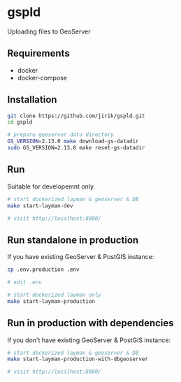 # gspld
Uploading files to GeoServer

## Requirements
- docker
- docker-compose


## Installation
```bash
git clone https://github.com/jirik/gspld.git
cd gspld

# prepare geoserver data directory
GS_VERSION=2.13.0 make download-gs-datadir
sudo GS_VERSION=2.13.0 make reset-gs-datadir
```

## Run
Suitable for developemnt only.
```bash
# start dockerized layman & geoserver & DB
make start-layman-dev

# visit http://localhost:8000/
```

## Run standalone in production
If you have existing GeoServer & PostGIS instance:
```bash
cp .env.production .env

# edit .env

# start dockerized layman only
make start-layman-production
```

## Run in production with dependencies
If you don't have existing GeoServer & PostGIS instance:
```bash
# start dockerized layman & geoserver & DB
make start-layman-production-with-dbgeoserver

# visit http://localhost:8000/
```

